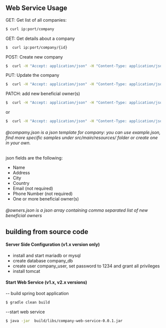 ## Web Service Usage
GET: Get list of all companies:
```sh
$ curl ip:port/company
```

GET: Get details about a company
```sh
$  curl ip:port/company/{id}
```



POST: Create new company
```sh
$  curl -H "Accept: application/json" -H "Content-Type: application/json" -X POST -d @company.json ip:port/company
```
PUT: Update the company
```sh
$  curl -H "Accept: application/json" -H "Content-Type: application/json" -X PUT -d @company.json ip:port/company
```
PATCH: add new beneficial owner(s)
```sh
$  curl -H "Accept: application/json" -H "Content-Type: application/json" -X PATCH -d @owners.json ip:port/company/{id}
``` 
or
```sh
$  curl -H "Accept: application/json" -H "Content-Type: application/json" -X PATCH -d "[\"firstOwnerName\", \"secondOwnerName\"]" ip:port/company/{id}
```

###### @compamy.json is a json template for company: you can use example.json, find more specific samples under src/main/resources/ folder or create one in your own.
json fields are the following:

- Name
- Address
- City
- Country
- Email (not required)
- Phone Number (not required)
- One or more beneficial owner(s)

###### @owners.json is a json array containing comma separated list of new beneficial owners


## building from source code
#### Server Side Configuration (v1.x version only)
- install and start mariadb or mysql
- create database company_db 
- create user company_user, set password to 1234 and grant all privileges
- install tomcat

#### Start Web Service (v1.x, v2.x versions)
-- build spring boot application
```sh
$ gradle clean build
```
--start web service
```sh
$ java -jar  build/libs/company-web-service-0.0.1.jar
```
